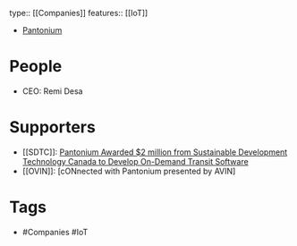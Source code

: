 type:: [[Companies]]
features:: [[IoT]]

- [Pantonium](https://pantonium.com)
# People
- CEO: Remi Desa
# Supporters
- [[SDTC]]: [Pantonium Awarded $2 million from Sustainable Development Technology Canada to Develop On-Demand Transit Software](https://pantonium.com/pantonium-awarded-2-million-from-sustainable-development-technology-canada-to-develop-on-demand-transit-software/)
- [[OVIN]]: [cONnected with Pantonium presented by AVIN]
# Tags
- #Companies #IoT